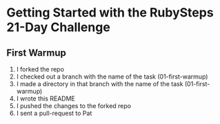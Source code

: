 # Getting Started with the RubySteps 21-Day Challenge

## First Warmup

1) I forked the repo
2) I checked out a branch with the name of the task (01-first-warmup)
3) I made a directory in that branch with the name of the task (01-first-warmup)
4) I wrote this README
5) I pushed the changes to the forked repo
6) I sent a pull-request to Pat
